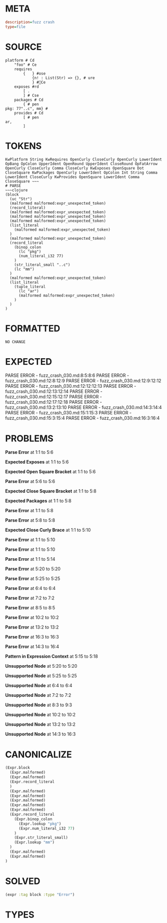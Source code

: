 # META
~~~ini
description=fuzz crash
type=file
~~~
# SOURCE
~~~roc
platform # Cd
	"foo" # Ce
	requires
		{	} #ose
			{n! : List(Str) => {}, # ure
			} #Ce
	exposes #rd
		[ .
		] # Cse
	packages # Cd
		{ # pen
pkg: 77"..c", mm} #
	provides # Cd
		[ # pen
ar,
		]
~~~
# TOKENS
~~~text
KwPlatform String KwRequires OpenCurly CloseCurly OpenCurly LowerIdent OpBang OpColon UpperIdent OpenRound UpperIdent CloseRound OpFatArrow OpenCurly CloseCurly Comma CloseCurly KwExposes OpenSquare Dot CloseSquare KwPackages OpenCurly LowerIdent OpColon Int String Comma LowerIdent CloseCurly KwProvides OpenSquare LowerIdent Comma CloseSquare ~~~
# PARSE
~~~clojure
(block
  (uc "Str")
  (malformed malformed:expr_unexpected_token)
  (record_literal)
  (malformed malformed:expr_unexpected_token)
  (malformed malformed:expr_unexpected_token)
  (malformed malformed:expr_unexpected_token)
  (list_literal
    (malformed malformed:expr_unexpected_token)
  )
  (malformed malformed:expr_unexpected_token)
  (record_literal
    (binop_colon
      (lc "pkg")
      (num_literal_i32 77)
    )
    (str_literal_small "..c")
    (lc "mm")
  )
  (malformed malformed:expr_unexpected_token)
  (list_literal
    (tuple_literal
      (lc "ar")
      (malformed malformed:expr_unexpected_token)
    )
  )
)
~~~
# FORMATTED
~~~roc
NO CHANGE
~~~
# EXPECTED
PARSE ERROR - fuzz_crash_030.md:8:5:8:6
PARSE ERROR - fuzz_crash_030.md:12:8:12:9
PARSE ERROR - fuzz_crash_030.md:12:9:12:12
PARSE ERROR - fuzz_crash_030.md:12:12:12:13
PARSE ERROR - fuzz_crash_030.md:12:13:12:14
PARSE ERROR - fuzz_crash_030.md:12:15:12:17
PARSE ERROR - fuzz_crash_030.md:12:17:12:18
PARSE ERROR - fuzz_crash_030.md:13:2:13:10
PARSE ERROR - fuzz_crash_030.md:14:3:14:4
PARSE ERROR - fuzz_crash_030.md:15:1:15:3
PARSE ERROR - fuzz_crash_030.md:15:3:15:4
PARSE ERROR - fuzz_crash_030.md:16:3:16:4
# PROBLEMS
**Parse Error**
at 1:1 to 5:6

**Expected Exposes**
at 1:1 to 5:6

**Expected Open Square Bracket**
at 1:1 to 5:6

**Parse Error**
at 5:6 to 5:6

**Expected Close Square Bracket**
at 1:1 to 5:8

**Expected Packages**
at 1:1 to 5:8

**Parse Error**
at 1:1 to 5:8

**Parse Error**
at 5:8 to 5:8

**Expected Close Curly Brace**
at 1:1 to 5:10

**Parse Error**
at 1:1 to 5:10

**Parse Error**
at 1:1 to 5:10

**Parse Error**
at 1:1 to 5:14

**Parse Error**
at 5:20 to 5:20

**Parse Error**
at 5:25 to 5:25

**Parse Error**
at 6:4 to 6:4

**Parse Error**
at 7:2 to 7:2

**Parse Error**
at 8:5 to 8:5

**Parse Error**
at 10:2 to 10:2

**Parse Error**
at 13:2 to 13:2

**Parse Error**
at 16:3 to 16:3

**Parse Error**
at 14:3 to 16:4

**Pattern in Expression Context**
at 5:15 to 5:18

**Unsupported Node**
at 5:20 to 5:20

**Unsupported Node**
at 5:25 to 5:25

**Unsupported Node**
at 6:4 to 6:4

**Unsupported Node**
at 7:2 to 7:2

**Unsupported Node**
at 8:3 to 9:3

**Unsupported Node**
at 10:2 to 10:2

**Unsupported Node**
at 13:2 to 13:2

**Unsupported Node**
at 14:3 to 16:3

# CANONICALIZE
~~~clojure
(Expr.block
  (Expr.malformed)
  (Expr.malformed)
  (Expr.record_literal
  )
  (Expr.malformed)
  (Expr.malformed)
  (Expr.malformed)
  (Expr.malformed)
  (Expr.malformed)
  (Expr.record_literal
    (Expr.binop_colon
      (Expr.lookup "pkg")
      (Expr.num_literal_i32 77)
    )
    (Expr.str_literal_small)
    (Expr.lookup "mm")
  )
  (Expr.malformed)
  (Expr.malformed)
)
~~~
# SOLVED
~~~clojure
(expr :tag block :type "Error")
~~~
# TYPES
~~~roc
~~~
